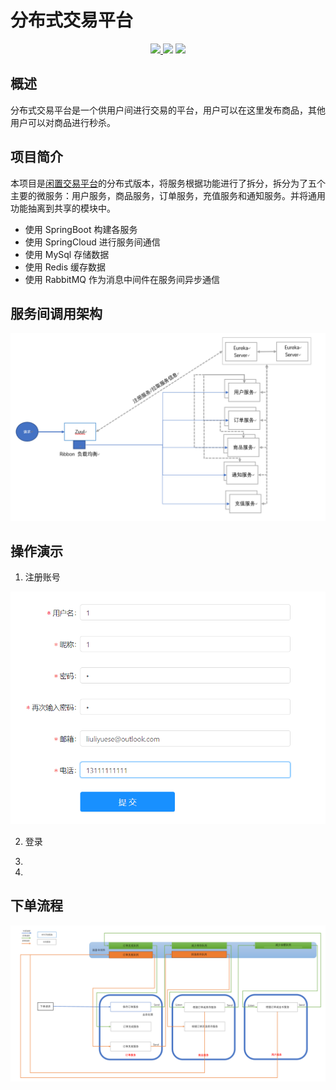 # 分布式交易平台

 <p align="center">
     <a href="https://github.com/moesome/trade-web">
     	<img src="https://img.shields.io/badge/%E4%BA%A4%E6%98%93%E5%B9%B3%E5%8F%B0%E5%89%8D%E7%AB%AF-1.0-green">
     </a>
     <img src="https://img.shields.io/badge/SpringBoot-2.1.6.RELEASE-brightgreen">
     <img src="https://img.shields.io/badge/SpringCloud-Greenwich.SR2-blue">
 </p>

## 概述

分布式交易平台是一个供用户间进行交易的平台，用户可以在这里发布商品，其他用户可以对商品进行秒杀。

## 项目简介

本项目是[闲置交易平台](https://github.com/moesome/spike)的分布式版本，将服务根据功能进行了拆分，拆分为了五个主要的微服务：用户服务，商品服务，订单服务，充值服务和通知服务。并将通用功能抽离到共享的模块中。

- 使用 SpringBoot 构建各服务
- 使用 SpringCloud 进行服务间通信
- 使用 MySql 存储数据
- 使用 Redis 缓存数据
- 使用 RabbitMQ 作为消息中间件在服务间异步通信

## 服务间调用架构

![](https://raw.githubusercontent.com/moesome/projectImages/master/trade/%E9%A1%B9%E7%9B%AE%E6%9E%B6%E6%9E%84.png)

## 操作演示

1. 注册账号

![](https://raw.githubusercontent.com/moesome/projectImages/master/trade/注册.png)

2. 登录

   

3. 

4. 

## 下单流程

![](https://raw.githubusercontent.com/moesome/projectImages/master/trade/下单架构.png)